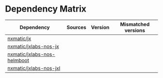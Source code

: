 # Dependency Matrix

Dependency | Sources | Version | Mismatched versions
---------- | ------- | ------- | -------------------
[nxmatic/jx](https://github.com/nxmatic/jx.git) |  | []() | 
[nxmatic/jxlabs-nos-jx](https://github.com/nxmatic/jxlabs-nos-jx.git) |  | []() | 
[nxmatic/jxlabs-nos-helmboot](https://github.com/nxmatic/jxlabs-nos-helmboot.git) |  | []() | 
[nxmatic/jxlabs-nos-jxl](https://github.com/nxmatic/jxlabs-nos-jxl.git) |  | []() | 
